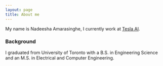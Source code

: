 ```yaml
---
layout: page
title: About me
---
```


My name is Nadeesha Amarasinghe, I currently work at [Tesla AI](https://www.tesla.com/AI).

### Background

I graduated from University of Toronto with a B.S. in Engineering Science and an M.S. in Electrical and Computer Engineering.